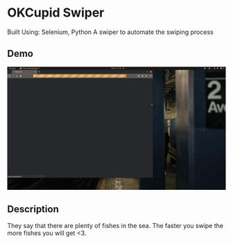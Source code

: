 # OKCupid Swiper

Built Using: Selenium, Python
A swiper to automate the swiping process

## Demo

<img src="./okc_swiper.gif"/>

## Description

They say that there are plenty of fishes in the sea. The faster you swipe the more fishes you will get <3.
